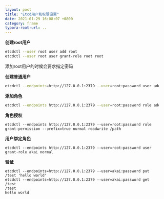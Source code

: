 ```yaml
---
layout: post
title: "Etcd用户和权限设置"
date: 2021-01-29 16:08:07 +0800
category: frame
typora-root-url: ..
---
```


**创建root用户**

```bash
etcdctl --user root user add root
etcdctl --user root user grant-role root root
```

添加root用户的时候会要求指定密码
<!--more-->

**创建普通用户**

```bash
etcdctl --endpoints=http://127.0.0.1:2379 --user=root:password user add akai
```

**添加角色**

```bash
etcdctl --endpoints http://127.0.0.1:2379 --user=root:password role add normal
```

**角色授权**

```shell
etcdctl --endpoints http://127.0.0.1:2379 --user=root:password role grant-permission --prefix=true nurmal readwrite /path
```

**用户绑定角色**

```shell
etcdctl --endpoints http://127.0.0.1:2379 --user=root:password user grant-role akai normal
```

**验证**

```shell
etcdctl --endpoints=http://127.0.0.1:2379 --user=akai:password put /test 'hello world'
etcdctl --endpoints=http://127.0.0.1:2379 --user=akai:password get /test
/test
hello world
```

